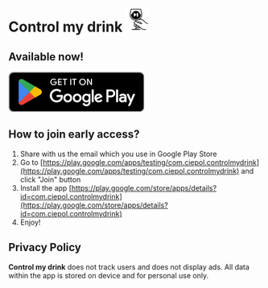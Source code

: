 # Control my drink ![Control My Drink](/favicon.png)

## Available now!

[![Get it on Google Play](/GetItOnGooglePlay_Badge_Web_color_English.png)](https://play.google.com/store/apps/details?id=com.ciepol.controlmydrink)

## How to join early access?

1. Share with us the email which you use in Google Play Store
2. Go to [https://play.google.com/apps/testing/com.ciepol.controlmydrink](https://play.google.com/apps/testing/com.ciepol.controlmydrink) and click "Join" button
3. Install the app [https://play.google.com/store/apps/details?id=com.ciepol.controlmydrink](https://play.google.com/store/apps/details?id=com.ciepol.controlmydrink)
4. Enjoy!

## Privacy Policy

**Control my drink** does not track users and does not display ads. All data within the app is stored on device and for personal use only.
